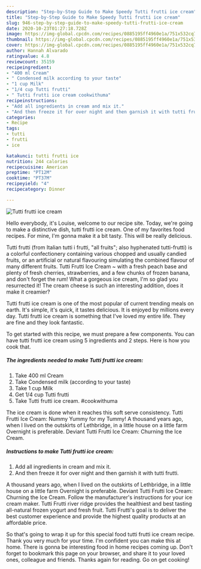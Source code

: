 ```yaml
---
description: "Step-by-Step Guide to Make Speedy Tutti frutti ice cream"
title: "Step-by-Step Guide to Make Speedy Tutti frutti ice cream"
slug: 946-step-by-step-guide-to-make-speedy-tutti-frutti-ice-cream
date: 2020-10-23T01:27:18.728Z
image: https://img-global.cpcdn.com/recipes/0885195ff4960e1a/751x532cq70/tutti-frutti-ice-cream-recipe-main-photo.jpg
thumbnail: https://img-global.cpcdn.com/recipes/0885195ff4960e1a/751x532cq70/tutti-frutti-ice-cream-recipe-main-photo.jpg
cover: https://img-global.cpcdn.com/recipes/0885195ff4960e1a/751x532cq70/tutti-frutti-ice-cream-recipe-main-photo.jpg
author: Hannah Alvarado
ratingvalue: 4.8
reviewcount: 35159
recipeingredient:
- "400 ml Cream"
- " Condensed milk according to your taste"
- "1 cup Milk"
- "1/4 cup Tutti frutti"
- " Tutti frutti ice cream cookwithuma"
recipeinstructions:
- "Add all ingredients in cream and mix it."
- "And then freeze it for over night and then garnish it with tutti frutti."
categories:
- Recipe
tags:
- tutti
- frutti
- ice

katakunci: tutti frutti ice 
nutrition: 244 calories
recipecuisine: American
preptime: "PT12M"
cooktime: "PT37M"
recipeyield: "4"
recipecategory: Dinner

---
```



![Tutti frutti ice cream](https://img-global.cpcdn.com/recipes/0885195ff4960e1a/751x532cq70/tutti-frutti-ice-cream-recipe-main-photo.jpg)

Hello everybody, it's Louise, welcome to our recipe site. Today, we're going to make a distinctive dish, tutti frutti ice cream. One of my favorites food recipes. For mine, I'm gonna make it a bit tasty. This will be really delicious.

Tutti frutti (from Italian tutti i frutti, &#34;all fruits&#34;; also hyphenated tutti-frutti) is a colorful confectionery containing various chopped and usually candied fruits, or an artificial or natural flavouring simulating the combined flavour of many different fruits. Tutti Frutti Ice Cream ~ with a fresh peach base and plenty of fresh cherries, strawberries, and a few chunks of frozen banana, and don&#39;t forget the rum! What a gorgeous ice cream, I&#39;m so glad you resurrected it! The cream cheese is such an interesting addition, does it make it creamier?

Tutti frutti ice cream is one of the most popular of current trending meals on earth. It's simple, it's quick, it tastes delicious. It is enjoyed by millions every day. Tutti frutti ice cream is something that I've loved my entire life. They are fine and they look fantastic.


To get started with this recipe, we must prepare a few components. You can have tutti frutti ice cream using 5 ingredients and 2 steps. Here is how you cook that.

<!--inarticleads1-->

##### The ingredients needed to make Tutti frutti ice cream:

1. Take 400 ml Cream
1. Take  Condensed milk (according to your taste)
1. Take 1 cup Milk
1. Get 1/4 cup Tutti frutti
1. Take  Tutti frutti ice cream. #cookwithuma


The ice cream is done when it reaches this soft serve consistency. Tutti Frutti Ice Cream: Nummy Yummy for my Tummy! A thousand years ago, when I lived on the outskirts of Lethbridge, in a little house on a little farm Overnight is preferable. Deviant Tutti Frutti Ice Cream: Churning the Ice Cream. 

<!--inarticleads2-->

##### Instructions to make Tutti frutti ice cream:

1. Add all ingredients in cream and mix it.
1. And then freeze it for over night and then garnish it with tutti frutti.


A thousand years ago, when I lived on the outskirts of Lethbridge, in a little house on a little farm Overnight is preferable. Deviant Tutti Frutti Ice Cream: Churning the Ice Cream. Follow the manufacturer&#39;s instructions for your ice cream maker. Tutti Frutti river ridge provides the healthiest and best tasting all-natural frozen yogurt and fresh fruit. Tutti Frutti&#39;s goal is to deliver the best customer experience and provide the highest quality products at an affordable price. 

So that's going to wrap it up for this special food tutti frutti ice cream recipe. Thank you very much for your time. I'm confident you can make this at home. There is gonna be interesting food in home recipes coming up. Don't forget to bookmark this page on your browser, and share it to your loved ones, colleague and friends. Thanks again for reading. Go on get cooking!
